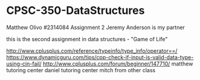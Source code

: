 # CPSC-350-DataStructures


Matthew Olivo
#2314084
Assignment 2
Jeremy Anderson is my partner



this is the second assignment in data structures - "Game of Life"


http://www.cplusplus.com/reference/typeinfo/type_info/operator==/
https://www.dynamicguru.com/tips/cpp-check-if-input-is-valid-data-type-using-cin-fail/
http://www.cplusplus.com/forum/beginner/147710/
matthew tutoring center
daniel tutoring center
mitch from other class
